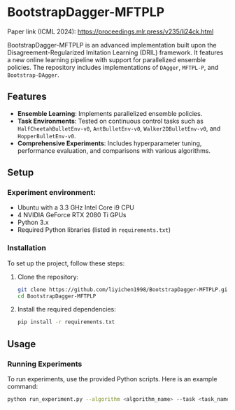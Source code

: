 # BootstrapDagger-MFTPLP

Paper link (ICML 2024): https://proceedings.mlr.press/v235/li24ck.html

BootstrapDagger-MFTPLP is an advanced implementation built upon the Disagreement-Regularized Imitation Learning (DRIL) framework. It features a new online learning pipeline with support for parallelized ensemble policies. The repository includes implementations of `DAgger`, `MFTPL-P`, and `Bootstrap-DAgger`.

## Features

- **Ensemble Learning**: Implements parallelized ensemble policies.
- **Task Environments**: Tested on continuous control tasks such as `HalfCheetahBulletEnv-v0`, `AntBulletEnv-v0`, `Walker2DBulletEnv-v0`, and `HopperBulletEnv-v0`.
- **Comprehensive Experiments**: Includes hyperparameter tuning, performance evaluation, and comparisons with various algorithms.

## Setup

### Experiment environment:

- Ubuntu with a 3.3 GHz Intel Core i9 CPU
- 4 NVIDIA GeForce RTX 2080 Ti GPUs
- Python 3.x
- Required Python libraries (listed in `requirements.txt`)

### Installation

To set up the project, follow these steps:

1. Clone the repository:

    ```bash
    git clone https://github.com/liyichen1998/BootstrapDagger-MFTPLP.git
    cd BootstrapDagger-MFTPLP
    ```

2. Install the required dependencies:

    ```bash
    pip install -r requirements.txt
    ```

## Usage

### Running Experiments

To run experiments, use the provided Python scripts. Here is an example command:

```bash
python run_experiment.py --algorithm <algorithm_name> --task <task_name>
